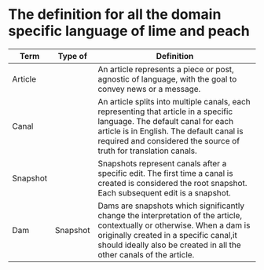# The definition for all the domain specific language of lime and peach

| Term     | Type of  | Definition                                                                                                                                                                                                                                 |
|----------|----------|--------------------------------------------------------------------------------------------------------------------------------------------------------------------------------------------------------------------------------------------|
|  Article |          | An article represents a piece or post, agnostic of language, with the goal to convey news or a message.                                                                                                                                    |
|   Canal  |          | An article splits into multiple canals, each representing that article in a specific language. The default canal for each article is in English. The default canal is required and considered the source of truth for translation canals.  |
| Snapshot |          | Snapshots represent canals after a specific edit. The first time a canal is created is considered the root snapshot. Each subsequent edit is a snapshot.                                                                                   |
|    Dam   | Snapshot | Dams are snapshots which significantly change the interpretation of the article, contextually or otherwise. When a dam is originally created in a specific canal,it should ideally also be created in all the other canals of the article. |
